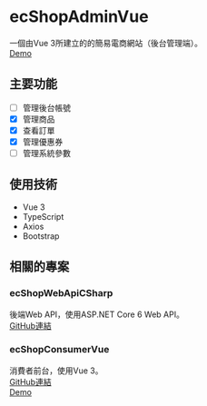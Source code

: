 # ecShopAdminVue
一個由Vue 3所建立的的簡易電商網站（後台管理端）。\
[Demo](https://agreeable-sky-00319b600.1.azurestaticapps.net/)

## 主要功能

- [ ] 管理後台帳號
- [x] 管理商品
- [x] 查看訂單
- [x] 管理優惠券
- [ ] 管理系統參數

## 使用技術
* Vue 3
* TypeScript
* Axios
* Bootstrap

## 相關的專案

### ecShopWebApiCSharp
後端Web API，使用ASP.NET Core 6 Web API。\
[GitHub連結](https://github.com/zamhsu/ecShopWebApiCSharp)

### ecShopConsumerVue

消費者前台，使用Vue 3。\
[GitHub連結](https://github.com/zamhsu/ecShopConsumerVue)\
[Demo](https://polite-ocean-06da00c00.1.azurestaticapps.net/)

